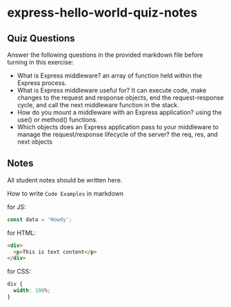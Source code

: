# express-hello-world-quiz-notes

## Quiz Questions

Answer the following questions in the provided markdown file before turning in this exercise:

- What is Express middleware?
  an array of function held within the Express process.
- What is Express middleware useful for?
  It can execute code, make changes to the request and response objects, end the request-response cycle, and call the next middleware function in the stack.
- How do you mount a middleware with an Express application?
  using the use() or method() functions.
- Which objects does an Express application pass to your middleware to manage the request/response lifecycle of the server?
  the req, res, and next objects

## Notes

All student notes should be written here.

How to write `Code Examples` in markdown

for JS:

```javascript
const data = 'Howdy';
```

for HTML:

```html
<div>
  <p>This is text content</p>
</div>
```

for CSS:

```css
div {
  width: 100%;
}
```
